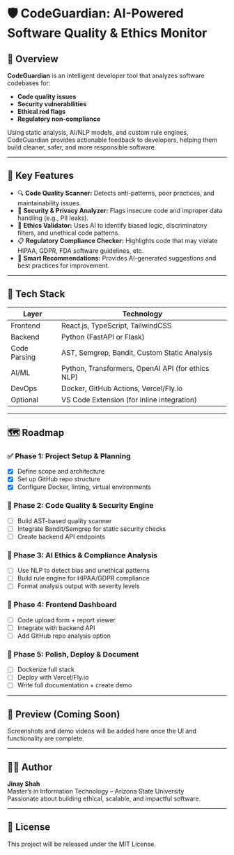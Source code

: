 # 🛡️ CodeGuardian: AI-Powered Software Quality & Ethics Monitor

## 📌 Overview

**CodeGuardian** is an intelligent developer tool that analyzes software codebases for:
- **Code quality issues**
- **Security vulnerabilities**
- **Ethical red flags**
- **Regulatory non-compliance**

Using static analysis, AI/NLP models, and custom rule engines, CodeGuardian provides actionable feedback to developers, helping them build cleaner, safer, and more responsible software.

---

## 🚀 Key Features

- 🔍 **Code Quality Scanner:** Detects anti-patterns, poor practices, and maintainability issues.
- 🔐 **Security & Privacy Analyzer:** Flags insecure code and improper data handling (e.g., PII leaks).
- 🧠 **Ethics Validator:** Uses AI to identify biased logic, discriminatory filters, and unethical code patterns.
- 📋 **Regulatory Compliance Checker:** Highlights code that may violate HIPAA, GDPR, FDA software guidelines, etc.
- 💬 **Smart Recommendations:** Provides AI-generated suggestions and best practices for improvement.

---

## 🧰 Tech Stack

| Layer        | Technology                                       |
|--------------|--------------------------------------------------|
| Frontend     | React.js, TypeScript, TailwindCSS                |
| Backend      | Python (FastAPI or Flask)                        |
| Code Parsing | AST, Semgrep, Bandit, Custom Static Analysis     |
| AI/ML        | Python, Transformers, OpenAI API (for ethics NLP)|
| DevOps       | Docker, GitHub Actions, Vercel/Fly.io            |
| Optional     | VS Code Extension (for inline integration)       |

---

## 🗺️ Roadmap

### ✅ Phase 1: Project Setup & Planning
- [x] Define scope and architecture
- [x] Set up GitHub repo structure
- [x] Configure Docker, linting, virtual environments

### 🔨 Phase 2: Code Quality & Security Engine
- [ ] Build AST-based quality scanner
- [ ] Integrate Bandit/Semgrep for static security checks
- [ ] Create backend API endpoints

### 🤖 Phase 3: AI Ethics & Compliance Analysis
- [ ] Use NLP to detect bias and unethical patterns
- [ ] Build rule engine for HIPAA/GDPR compliance
- [ ] Format analysis output with severity levels

### 🎨 Phase 4: Frontend Dashboard
- [ ] Code upload form + report viewer
- [ ] Integrate with backend API
- [ ] Add GitHub repo analysis option

### 🚀 Phase 5: Polish, Deploy & Document
- [ ] Dockerize full stack
- [ ] Deploy with Vercel/Fly.io
- [ ] Write full documentation + create demo

---

## 📸 Preview (Coming Soon)
Screenshots and demo videos will be added here once the UI and functionality are complete.

---

## 👨‍💻 Author
**Jinay Shah**  
Master’s in Information Technology – Arizona State University  
Passionate about building ethical, scalable, and impactful software.

---

## 📝 License
This project will be released under the MIT License.

